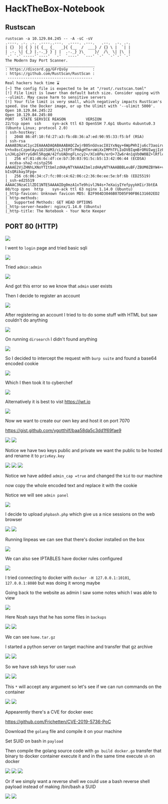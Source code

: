 # HackTheBox-Notebook

## Rustscan

```
rustscan -a 10.129.84.245 -- -A -sC -sV                                                       
.----. .-. .-. .----..---.  .----. .---.   .--.  .-. .-.                  
| {}  }| { } |{ {__ {_   _}{ {__  /  ___} / {} \ |  `| |                  
| .-. \| {_} |.-._} } | |  .-._} }\     }/  /\  \| |\  |                  
`-' `-'`-----'`----'  `-'  `----'  `---' `-'  `-'`-' `-'                                                                                            
The Modern Day Port Scanner.                                                                                                                        
________________________________________                                                                                                            
: https://discord.gg/GFrQsGy           :                                                                                                            
: https://github.com/RustScan/RustScan :                                                                                                            
 --------------------------------------                                                                                                             
Real hackers hack time ⌛                
[~] The config file is expected to be at "/root/.rustscan.toml"
[!] File limit is lower than default batch size. Consider upping with --ulimit. May cause harm to sensitive servers
[!] Your file limit is very small, which negatively impacts RustScan's speed. Use the Docker image, or up the Ulimit with '--ulimit 5000'. 
Open 10.129.84.245:22                
Open 10.129.84.245:80                
PORT   STATE SERVICE REASON         VERSION                               
22/tcp open  ssh     syn-ack ttl 63 OpenSSH 7.6p1 Ubuntu 4ubuntu0.3 (Ubuntu Linux; protocol 2.0)                                                    
| ssh-hostkey:                                                            
|   2048 86:df:10:fd:27:a3:fb:d8:36:a7:ed:90:95:33:f5:bf (RSA)
| ssh-rsa AAAAB3NzaC1yc2EAAAADAQABAAABAQCZwjrB05nGUvacI81YxNqy+6WpPHhIju6c73aoiru9nW/aVhTmOEsSOGoChEXeQeDN67ZN5QW4LFf0tXeQeJqvgO82HtFkUOiN8tt1RpI98S
V+hx8scCzpmtAyu1OJSUM3/cL2tEPTcPHAgHTmroWiXxIMPhTFLIoDVBIqmBrORUIwgjIzFUbEDQJXKPkFciofbowVOkHnT+lv5XokU6571wrX/LRJvTNBEAvbbz0HAfvUkne8ycQsW08qk/Bugi
LnJHLg24YryGdHl5RqqW/42fsUADngFLncy2+/XCo8Pe/erO+7Zw6r4n1qVb0W0BZ+lRflcRss3diM/21R6O0z
|   256 e7:81:d6:6c:df:ce:b7:30:03:91:5c:b5:13:42:06:44 (ECDSA)
| ecdsa-sha2-nistp256 AAAAE2VjZHNhLXNoYTItbmlzdHAyNTYAAAAIbmlzdHAyNTYAAABBBLeuBF/ZBUM0ZBYW4+vgQMhIPWVs2fzv9lmQHoflWFNMP/sFWZDeVneJE0CRSLnYi2y/wwc079
bIsQRibay3Fpg=
|   256 c6:06:34:c7:fc:00:c4:62:06:c2:36:0e:ee:5e:bf:6b (ED25519)
|_ssh-ed25519 AAAAC3NzaC1lZDI1NTE5AAAAIDg0mzA1xTe9hivlJN4s+7eXaiyIYefpyykHIir3btEA
80/tcp open  http    syn-ack ttl 63 nginx 1.14.0 (Ubuntu)
|_http-favicon: Unknown favicon MD5: B2F904D3046B07D05F90FB6131602ED2
| http-methods:                      
|_  Supported Methods: GET HEAD OPTIONS                                   
|_http-server-header: nginx/1.14.0 (Ubuntu)                               
|_http-title: The Notebook - Your Note Keeper                             
```

## PORT 80 (HTTP)

<img src="https://imgur.com/I1NTuJ9.png"/>

I went to `login` page and tried basic sqli

<img src="https://imgur.com/13lJcWB.png"/>

Tried `admin:admin`

<img src="https://imgur.com/Sbiq56t.png"/>

And got this error so we know that `admin` user exists

Then I decide to register an account

<img src="https://imgur.com/AV6CmzR.png"/>

After registering an account I tried to to do some stuff with HTML but saw couldn't do anything

<img src="https://imgur.com/RxzOtTN.png"/>

On running `dirsearch` I didn't found anything

<img src="https://imgur.com/4F0JUo9.png"/>

So I decided to intercept the request with `burp suite` and found a base64 encoded cookie

<img src="https://imgur.com/gvj5ucv.png"/>

Which I then took it to cyberchef 

<img src="https://imgur.com/Rkh6ioF.png"/>

Alternatively it is best to vist https://jwt.io

<img src="https://imgur.com/F32iQD4.png"/>

Now we want to create our own key and host it on port 7070

https://gist.github.com/ygotthilf/baa58da5c3dd1f69fae9

<img src="https://imgur.com/aT8aKAw.png"/>

<img src="https://imgur.com/07yxVZs.png"/>

Notice we have two keys public and private we want the public to be hosted and rename it to `privKey.key`

<img src="https://imgur.com/lo1SuSz.png"/>

<img src="https://imgur.com/brwDQcH.png"/>

<img src="https://imgur.com/v4174MW.png"/>

Notice we have added `admin_cap =true` and changed the `kid` to our machine 

now copy the whole encoded text and replace it with the cookie

Notice we will see `admin panel`

<img src="https://imgur.com/jEMn97H.png"/>

I decide to upload `phpbash.php` which give us a nice sessions on the web browser

<img src="https://imgur.com/LaABinj.png"/>

<img src="https://imgur.com/s51NR88.png"/>

Running linpeas we can see that there's docker installed on the box

<img src="https://imgur.com/INmrnLf.png"/>

We can also see IPTABLES have docker rules configured

<img src="https://imgur.com/ONRy7HK.png"/>

I tried connecting to docker with `docker -H 127.0.0.1:10101`, `127.0.0.1:8080` but was doing it wrong maybe


Going back to the website as admin I saw some notes which I was able to view

<img src="https://imgur.com/HHp1bqz.png"/>

Here Noah says that he has some files in `backups`

<img src="https://imgur.com/TuIoUeu.png"/>

<img src="https://imgur.com/AHcZI4r.png"/>

We can see `home.tar.gz`

I started a python server on target machine and transfer that gz archive

<img src="https://imgur.com/lqRGgxa.png"/>

<img src="https://imgur.com/wvtMfeI.png"/>

So we have ssh keys for user `noah`

<img src="https://imgur.com/bMzSGFv.png"/>

<img src="https://imgur.com/y6qFjCU.png"/>

This `*` will accept any argument so let's see if we can run commands on the container

<img src="https://imgur.com/ezLQ4c4.png"/>

<img src="https://imgur.com/jbnQVE9.png"/>

Appearently there's a CVE for docker exec

https://github.com/Frichetten/CVE-2019-5736-PoC

Download the `golang` file and compile it on your machine 

Set SUID on bash  in `payload`

<im src="https://imgur.com/fyEBhGO.png"/>

Then compile the golang source code with `go build docker.go` transfer that binary to docker container execute it and in the same time execute `sh` on docker

<img src="https://imgur.com/fyEBhGO.png"/>

<img src="https://imgur.com/admmduH.png"/>

<img src="https://imgur.com/qLv5VYu.png"/>

Or if we simply want a reverse shell we could use a bash reverse shell payload instead of making /bin/bash a SUID

<im src="https://imgur.com/CEf577v.png"/>

<img src="https://imgur.com/mAVoURG.png"/>

<img src="https://imgur.com/V0srjkt.png"/>